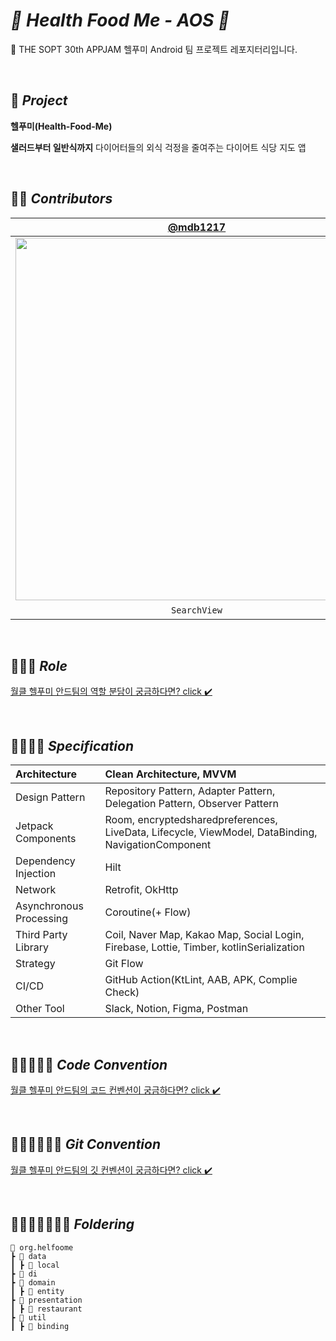 # *🥗 Health Food Me - AOS 🥗*

🌿 THE SOPT 30th APPJAM 헬푸미 Android 팀 프로젝트 레포지터리입니다.

<br>

## 🍎 *****Project*****

**헬푸미(Health-Food-Me)**

**샐러드부터 일반식까지** 다이어터들의 외식 걱정을 줄여주는 다이어트 식당 지도 앱

<br>

## 🍊🍊 *****Contributors*****

| [@mdb1217](https://github.com/mdb1217) | [@youngjinc](https://github.com/youngjinc) | [@lee989898](https://github.com/lee989898) |
| :---: | :---: | :---: |
|<img width="580" src="https://user-images.githubusercontent.com/48701368/178742544-5aee7e5e-85e1-4a36-99ad-f94d166762fb.png"/>|<img width="540" src="https://user-images.githubusercontent.com/48701368/178742510-562970eb-37a6-4efc-b97a-54f8ea65b65c.png"/>|<img width="580" src="https://user-images.githubusercontent.com/48701368/178742530-2e473a27-e49a-44fb-876c-b88ceeb70162.png"/>|
|`SearchView`|`RestaurantView`|`LoginView`, `MainView`|

<br>

## 🥕🥕🥕 *****Role*****

[월클 헬푸미 안드팀의 역할 분담이 궁금하다면? click ✔️](https://www.notion.so/5fad241886bd47fbbd2fe5a874a97cf9?v=2193538f769242b9ba5a572af9938f9e)

<br>

## 🍌🍌🍌🍌 *****Specification*****
| Architecture | Clean Architecture, MVVM |
|:---|:---|
| Design Pattern | Repository Pattern, Adapter Pattern,  Delegation Pattern, Observer Pattern |
| Jetpack Components | Room, encryptedsharedpreferences, LiveData, Lifecycle, ViewModel, DataBinding, NavigationComponent |
| Dependency Injection | Hilt |
| Network | Retrofit, OkHttp |
| Asynchronous Processing | Coroutine(+ Flow) |
| Third Party Library | Coil, Naver Map, Kakao Map, Social Login, Firebase, Lottie, Timber, kotlinSerialization |
| Strategy | Git Flow |
| CI/CD | GitHub Action(KtLint, AAB, APK, Complie Check) |
| Other Tool | Slack, Notion, Figma, Postman |

<br>

## 🍋🍋🍋🍋🍋 *****Code Convention*****

[월클 헬푸미 안드팀의 코드 컨벤션이 궁금하다면? click ✔️](https://github.com/Health-Food-Me/Health-Food-Me-Android/wiki/2.-Android-Coding-Convention)

<br>

## 🥑🥑🥑🥑🥑🥑 *****Git Convention*****

[월클 헬푸미 안드팀의 깃 컨벤션이 궁금하다면? click ✔️](https://github.com/Health-Food-Me/Health-Food-Me-Android/wiki/1.-Git-%EC%82%AC%EC%9A%A9%EB%B2%95)

<br>

## 🍑🍑🍑🍑🍑🍑🍑 *****Foldering*****

```
📂 org.helfoome
┣ 📂 data
┃ ┣ 📂 local
┣ 📂 di
┣ 📂 domain
┃ ┣ 📂 entity
┣ 📂 presentation
┃ ┣ 📂 restaurant
┣ 📂 util
┃ ┣ 📂 binding
```
